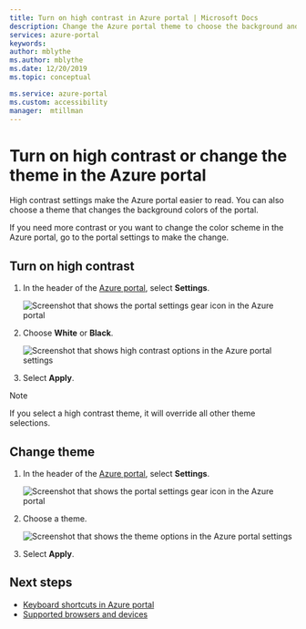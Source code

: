 ```yaml
---
title: Turn on high contrast in Azure portal | Microsoft Docs 
description: Change the Azure portal theme to choose the background and font colors shown. Turn on high contrast to make the Azure portal quicker and easier to read.
services: azure-portal
keywords: 
author: mblythe
ms.author: mblythe
ms.date: 12/20/2019
ms.topic: conceptual

ms.service: azure-portal
ms.custom: accessibility
manager:  mtillman
---
```

# Turn on high contrast or change the theme in the Azure portal

High contrast settings make the Azure portal easier to read. You can also choose a theme that changes the background colors of the portal.

If you need more contrast or you want to change the color scheme in the Azure portal, go to the portal settings to make the change.

## Turn on high contrast

1. In the header of the [Azure portal](https://portal.azure.com), select **Settings**.

    ![Screenshot that shows the portal settings gear icon in the Azure portal](./media/azure-portal-change-theme-high-contrast/azure-portal-settings-icon.png)
1. Choose **White** or **Black**.

    ![Screenshot that shows high contrast options in the Azure portal settings](./media/azure-portal-change-theme-high-contrast/azure-portal-highcontrast-options.png)
1. Select **Apply**.

> [!NOTE]
> If you select a high contrast theme, it will override all other theme selections.
>
>

## Change theme

1. In the header of the [Azure portal](https://portal.azure.com), select **Settings**.

    ![Screenshot that shows the portal settings gear icon in the Azure portal](./media/azure-portal-change-theme-high-contrast/azure-portal-settings-icon.png)

1. Choose a theme.

    ![Screenshot that shows the theme options in the Azure portal settings](./media/azure-portal-change-theme-high-contrast/azure-portal-theme-options.png)

1. Select **Apply**.

## Next steps

- [Keyboard shortcuts in Azure portal](azure-portal-keyboard-shortcuts.md)
- [Supported browsers and devices](../azure-preview-portal-supported-browsers-devices.md)
